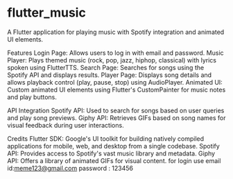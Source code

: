 # flutter_music
A Flutter application for playing music with Spotify integration and animated UI elements.

Features
Login Page: Allows users to log in with email and password.
Music Player: Plays themed music (rock, pop, jazz, hiphop, classical) with lyrics spoken using FlutterTTS.
Search Page: Searches for songs using the Spotify API and displays results.
Player Page: Displays song details and allows playback control (play, pause, stop) using AudioPlayer.
Animated UI: Custom animated UI elements using Flutter's CustomPainter for music notes and play buttons.

API Integration
Spotify API: Used to search for songs based on user queries and play song previews.
Giphy API: Retrieves GIFs based on song names for visual feedback during user interactions.

Credits
Flutter SDK: Google's UI toolkit for building natively compiled applications for mobile, web, and desktop from a single codebase.
Spotify API: Provides access to Spotify's vast music library and metadata.
Giphy API: Offers a library of animated GIFs for visual content.
for login  use email id:meme123@gmail.com password : 123456
